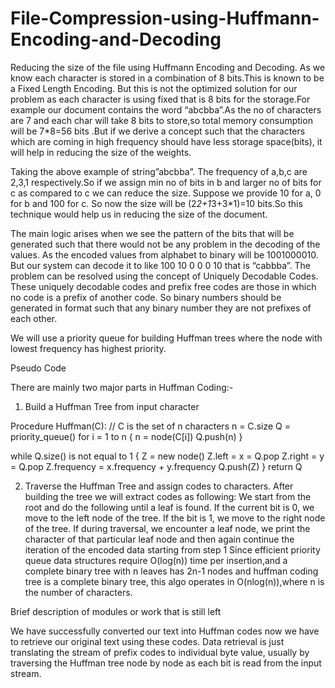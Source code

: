 # File-Compression-using-Huffmann-Encoding-and-Decoding
Reducing the size of the file using Huffmann Encoding and Decoding.
As we know each character is stored in a combination of 8 bits.This is known to be a Fixed Length Encoding. But this is not the optimized solution for our problem as each character is using fixed that is 8 bits for the storage.For example our document contains the word “abcbba”.As the no of characters are 7 and each char will take 8 bits to store,so total memory consumption will be 7*8=56 bits .But if we derive a concept such that the characters which are coming in high frequency should have less storage space(bits), it will help in reducing the size of the weights.

Taking the above example of string”abcbba”. The frequency of a,b,c are 2,3,1 respectively.So if we assign min no of bits in b and larger no of bits for c as compared to c we can reduce the size. Suppose we provide 10 for a, 0 for b and 100 for c. So now the size will be (2*2+1*3+3*1)=10 bits.So this technique would help us in reducing the size of the document.

The main logic arises when we see the pattern of the bits that will be generated such that there would not be any problem in the decoding of the values. As the encoded values from alphabet to binary will be 1001000010. But our system can decode it to like 100 10 0 0 0 10 that is “cabbba”. The problem can be resolved using the concept of Uniquely Decodable Codes. These uniquely decodable codes and prefix free codes are those in which no code is a prefix of another code. So binary numbers should be generated in format such that any binary number they are not prefixes of each other.

We will use a priority queue for building Huffman trees where the node with lowest frequency has highest priority.




Pseudo Code

There are mainly two major parts in Huffman Coding:-
1) Build a Huffman Tree from input character

Procedure Huffman(C):     // C is the set of n characters 
n = C.size
Q = priority_queue()
for i = 1 to n
{
    n = node(C[i])
    Q.push(n)
}

while Q.size() is not equal to 1
{
    Z = new node()
    Z.left = x = Q.pop
    Z.right = y = Q.pop
    Z.frequency = x.frequency + y.frequency
    Q.push(Z)
}
return Q

2) Traverse the Huffman Tree and assign codes to characters.
After building the tree we will extract codes as following:
We start from the root and do the following until a leaf is found.
If the current bit is 0, we move to the left node of the tree.
If the bit is 1, we move to the right node of the tree.
If during traversal, we encounter a leaf node, we print the character of that particular leaf node and then again continue the iteration of the encoded data starting from step 1
Since efficient priority queue data structures require O(log(n)) time per insertion,and a complete binary tree with n leaves has 2n-1 nodes and huffman coding tree is a complete binary tree, this algo operates in O(nlog(n)),where n is the number of characters.

Brief description of modules or work that is still left

We have successfully converted our text into Huffman codes now we have to retrieve our original text using these codes. Data retrieval is just translating the stream of prefix codes to individual byte value, usually by traversing the Huffman tree node by node as each bit is read from the input stream.
